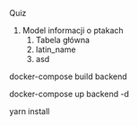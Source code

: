 Quiz
1. Model informacji o ptakach
   1.  Tabela główna
      1. latin_name
      2. asd
            

docker-compose build backend

docker-compose up backend -d

yarn install